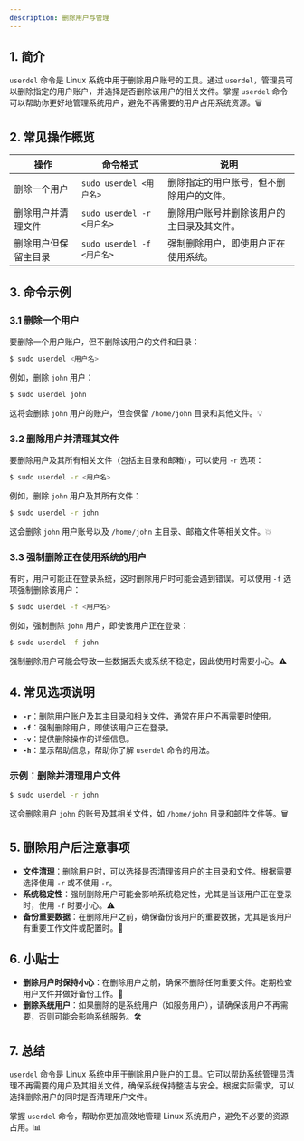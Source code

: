 ```yaml
---
description: 删除用户与管理
---
```



## 1. 简介

`userdel` 命令是 Linux 系统中用于删除用户账号的工具。通过 `userdel`，管理员可以删除指定的用户账户，并选择是否删除该用户的相关文件。掌握 `userdel` 命令可以帮助你更好地管理系统用户，避免不再需要的用户占用系统资源。🗑️

## 2. 常见操作概览

| 操作                       | 命令格式                                  | 说明                               |
|----------------------------|-----------------------------------------|------------------------------------|
| 删除一个用户                 | `sudo userdel <用户名>`                 | 删除指定的用户账号，但不删除用户的文件。 |
| 删除用户并清理文件           | `sudo userdel -r <用户名>`               | 删除用户账号并删除该用户的主目录及其文件。 |
| 删除用户但保留主目录         | `sudo userdel -f <用户名>`               | 强制删除用户，即使用户正在使用系统。     |

## 3. 命令示例

### 3.1 删除一个用户

要删除一个用户账户，但不删除该用户的文件和目录：

```bash
$ sudo userdel <用户名>
```

例如，删除 `john` 用户：

```bash
$ sudo userdel john
```

这将会删除 `john` 用户的账户，但会保留 `/home/john` 目录和其他文件。💡

### 3.2 删除用户并清理其文件

要删除用户及其所有相关文件（包括主目录和邮箱），可以使用 `-r` 选项：

```bash
$ sudo userdel -r <用户名>
```

例如，删除 `john` 用户及其所有文件：

```bash
$ sudo userdel -r john
```

这会删除 `john` 用户账号以及 `/home/john` 主目录、邮箱文件等相关文件。💥

### 3.3 强制删除正在使用系统的用户

有时，用户可能正在登录系统，这时删除用户时可能会遇到错误。可以使用 `-f` 选项强制删除该用户：

```bash
$ sudo userdel -f <用户名>
```

例如，强制删除 `john` 用户，即使该用户正在登录：

```bash
$ sudo userdel -f john
```

强制删除用户可能会导致一些数据丢失或系统不稳定，因此使用时需要小心。⚠️

## 4. 常见选项说明

- **`-r`**：删除用户账户及其主目录和相关文件，通常在用户不再需要时使用。
- **`-f`**：强制删除用户，即使该用户正在登录。
- **`-v`**：提供删除操作的详细信息。
- **`-h`**：显示帮助信息，帮助你了解 `userdel` 命令的用法。

### 示例：删除并清理用户文件

```bash
$ sudo userdel -r john
```

这会删除用户 `john` 的账号及其相关文件，如 `/home/john` 目录和邮件文件等。🗑️

## 5. 删除用户后注意事项

- **文件清理**：删除用户时，可以选择是否清理该用户的主目录和文件。根据需要选择使用 `-r` 或不使用 `-r`。
- **系统稳定性**：强制删除用户可能会影响系统稳定性，尤其是当该用户正在登录时，使用 `-f` 时要小心。⚠️
- **备份重要数据**：在删除用户之前，确保备份该用户的重要数据，尤其是该用户有重要工作文件或配置时。💾

## 6. 小贴士

- **删除用户时保持小心**：在删除用户之前，确保不删除任何重要文件。定期检查用户文件并做好备份工作。📂
- **删除系统用户**：如果删除的是系统用户（如服务用户），请确保该用户不再需要，否则可能会影响系统服务。🛠️

## 7. 总结

`userdel` 命令是 Linux 系统中用于删除用户账户的工具。它可以帮助系统管理员清理不再需要的用户及其相关文件，确保系统保持整洁与安全。根据实际需求，可以选择删除用户的同时是否清理用户文件。

掌握 `userdel` 命令，帮助你更加高效地管理 Linux 系统用户，避免不必要的资源占用。📊
